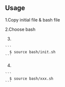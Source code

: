 ## Usage

  1.Copy initial file & bash file

  2.Choose bash

  3.
    ```
      $ source bash/init.sh
    ```

  4.
    ```
      $ source bash/xxx.sh
    ```

